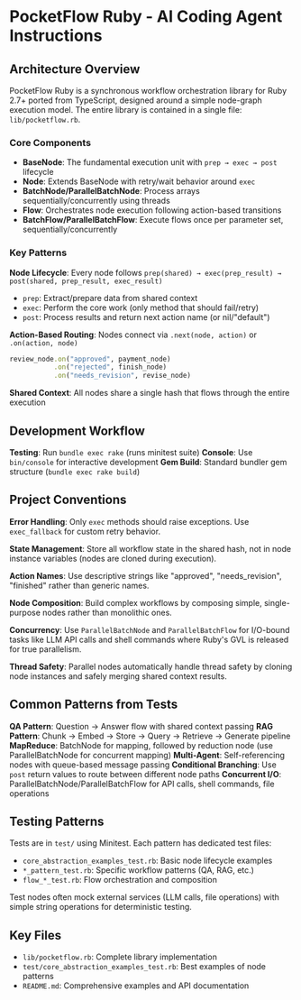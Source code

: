 # PocketFlow Ruby - AI Coding Agent Instructions

## Architecture Overview

PocketFlow Ruby is a synchronous workflow orchestration library for Ruby 2.7+ ported from TypeScript, designed around a simple node-graph execution model. The entire library is contained in a single file: `lib/pocketflow.rb`.

### Core Components

- **BaseNode**: The fundamental execution unit with `prep → exec → post` lifecycle
- **Node**: Extends BaseNode with retry/wait behavior around `exec`
- **BatchNode/ParallelBatchNode**: Process arrays sequentially/concurrently using threads
- **Flow**: Orchestrates node execution following action-based transitions
- **BatchFlow/ParallelBatchFlow**: Execute flows once per parameter set, sequentially/concurrently

### Key Patterns

**Node Lifecycle**: Every node follows `prep(shared) → exec(prep_result) → post(shared, prep_result, exec_result)`
- `prep`: Extract/prepare data from shared context
- `exec`: Perform the core work (only method that should fail/retry)
- `post`: Process results and return next action name (or nil/"default")

**Action-Based Routing**: Nodes connect via `.next(node, action)` or `.on(action, node)`
```ruby
review_node.on("approved", payment_node)
           .on("rejected", finish_node)
           .on("needs_revision", revise_node)
```

**Shared Context**: All nodes share a single hash that flows through the entire execution

## Development Workflow

**Testing**: Run `bundle exec rake` (runs minitest suite)
**Console**: Use `bin/console` for interactive development
**Gem Build**: Standard bundler gem structure (`bundle exec rake build`)

## Project Conventions

**Error Handling**: Only `exec` methods should raise exceptions. Use `exec_fallback` for custom retry behavior.

**State Management**: Store all workflow state in the shared hash, not in node instance variables (nodes are cloned during execution).

**Action Names**: Use descriptive strings like "approved", "needs_revision", "finished" rather than generic names.

**Node Composition**: Build complex workflows by composing simple, single-purpose nodes rather than monolithic ones.

**Concurrency**: Use `ParallelBatchNode` and `ParallelBatchFlow` for I/O-bound tasks like LLM API calls and shell commands where Ruby's GVL is released for true parallelism.

**Thread Safety**: Parallel nodes automatically handle thread safety by cloning node instances and safely merging shared context results.

## Common Patterns from Tests

**QA Pattern**: Question → Answer flow with shared context passing
**RAG Pattern**: Chunk → Embed → Store → Query → Retrieve → Generate pipeline
**MapReduce**: BatchNode for mapping, followed by reduction node (use ParallelBatchNode for concurrent mapping)
**Multi-Agent**: Self-referencing nodes with queue-based message passing
**Conditional Branching**: Use `post` return values to route between different node paths
**Concurrent I/O**: ParallelBatchNode/ParallelBatchFlow for API calls, shell commands, file operations

## Testing Patterns

Tests are in `test/` using Minitest. Each pattern has dedicated test files:
- `core_abstraction_examples_test.rb`: Basic node lifecycle examples
- `*_pattern_test.rb`: Specific workflow patterns (QA, RAG, etc.)
- `flow_*_test.rb`: Flow orchestration and composition

Test nodes often mock external services (LLM calls, file operations) with simple string operations for deterministic testing.

## Key Files

- `lib/pocketflow.rb`: Complete library implementation
- `test/core_abstraction_examples_test.rb`: Best examples of node patterns
- `README.md`: Comprehensive examples and API documentation

